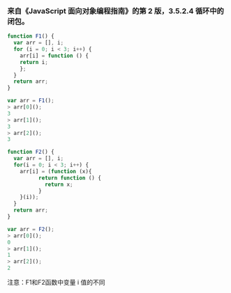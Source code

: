 ### 来自《JavaScript 面向对象编程指南》的第 2 版，3.5.2.4 循环中的闭包。

``` JavaScript
function F1() {
  var arr = [], i;
  for (i = 0; i < 3; i++) {
    arr[i] = function () {
    return i;
    };
  }
  return arr;
}

var arr = F1();
> arr[0]();
3
> arr[1]();
3
> arr[2]();
3
```

``` JavaScript
function F2() {
  var arr = [], i;
  for(i = 0; i < 3; i++) {
    arr[i] = (function (x){
          return function () {
            return x;
          }
    }(i));
  }
  return arr;
}

var arr = F2();
> arr[0]();
0
> arr[1]();
1
> arr[2]();
2
```
注意：F1和F2函数中变量 i 值的不同
